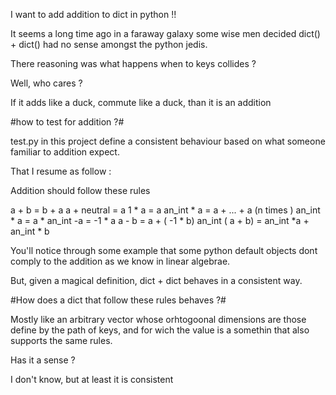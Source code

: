 I want to add addition to dict in python !!

It seems a long time ago in a faraway galaxy some wise men decided
dict() + dict() had no sense amongst the python jedis.

There reasoning was what happens when to keys collides ? 

Well, who cares ? 

If it adds like a duck, commute like a duck, than it is an addition 

#how to test for addition ?#

test.py in this project define a consistent behaviour based on what
someone familiar to addition expect. 

That I resume as follow : 

Addition should follow these rules 

 a + b = b + a 
 a + neutral = a 
 1 * a = a 
 an_int * a = a + ... + a (n times ) 
 an_int * a = a * an_int 
 -a = -1 * a 
 a - b = a + ( -1 * b) 
 an_int ( a + b) = an_int *a + an_int * b 


You'll notice through some example that some python default objects dont
comply to the addition as we know in linear algebrae.

But, given a magical definition, dict + dict behaves in a consistent way.

#How does a dict that follow these rules behaves ?#

Mostly like an arbitrary vector whose orhtogoonal dimensions are those define 
by the path of keys, and for wich the value is a somethin that also supports the
same rules. 

Has it a sense ? 

I don't know, but at least it is consistent
